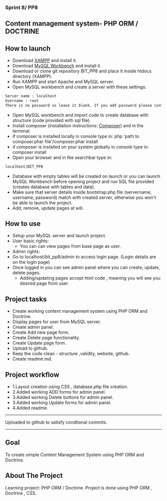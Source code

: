 ### Sprint 8/ PP8

## Content management system- PHP ORM / DOCTRINE

## How to launch

- Download [XAMPP](https://www.apachefriends.org/index.html) and install it.
- Download [MySQL Workbench](https://www.mysql.com/products/workbench/) and install it.
- Download or clone git repository BIT_PP8 and place it inside htdocs directory (XAMPP).
- Run XAMPP and start Apache and MySQL server.
- Open MySQL workbench and create a server with these settings:

```sh
Server name : localhost
Username : root
There is no password so leave it blank. If you add password please config bootstrap.php accordingly.
```

- Open MySQL workbench and import code to create database with structure (code provided with sql file).
- Install composer (installation instructions: [Composer](https://getcomposer.org/download)) and in the terminal:
- if composer is installed locally in console type in: php 'path to composer.phar file'/composer.phar install
- if composer is installed on your system globally in console type in: composer install
- Open your browser and in the searchbar type in:

```sh
localhost/BIT_PP8
```

- Database with empty tables will be created on launch or you can launch MySQL Workbench before opening project and run SQL file provided (creates database with tables and data).
- Make sure that server details inside bootstrap.php file (servername, username, password) match with created server, otherwise you won't be able to launch the project.
- Add, remove, update pages at will.

## How to use

- Setup your MySQL server and launch project.
- User basic rights:
  - You can can view pages from base page as user.
- Admin rights:
- Go to localhost/bit_pp8/admin to access login page. (Login details are on the login page)
- Once logged in you can see admin panel where you can create, update, delete pages.
  - Adding/updating pages accept html code , meaning you will see you desired page from user.

## Project tasks

- Create working content management system using PHP ORM and Doctrine.
- Display pages for user from MySQL server.
- Create admin panel.
- Create Add new page form.
- Create Delete page functionality.
- Create Update page form.
- Upload to github.
- Keep the code clean - structure ,validity, website, github.
- Create readme.md.

## Project workflow

- 1.Layout creation using CSS , database.php file creation.
- 2.Added working ADD forms for admin panel.
- 3.Added working Delete buttons for admin panel.
- 3.Added working Update forms for admin panel.
- 4.Added readme.

---

Uploaded to github to satisfy condtional commits.

---

## Goal

To create simple Content Management System using PHP ORM and Doctrine.

## About The Project

Learning project: PHP ORM / Doctrine.
Project is done using PHP ORM , Doctrine , CSS.
